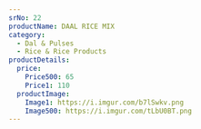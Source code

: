 ```yaml
---
srNo: 22
productName: DAAL RICE MIX
category:
  - Dal & Pulses
  - Rice & Rice Products
productDetails:
  price:
    Price500: 65
    Price1: 110
  productImage:
    Image1: https://i.imgur.com/b7lSwkv.png
    Image500: https://i.imgur.com/tLbU0BT.png
---
```

